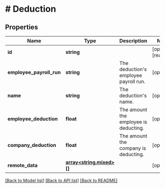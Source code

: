 # # Deduction

## Properties

Name | Type | Description | Notes
------------ | ------------- | ------------- | -------------
**id** | **string** |  | [optional] [readonly]
**employee_payroll_run** | **string** | The deduction&#39;s employee payroll run. | [optional]
**name** | **string** | The deduction&#39;s name. | [optional]
**employee_deduction** | **float** | The amount the employee is deducting. | [optional]
**company_deduction** | **float** | The amount the company is deducting. | [optional]
**remote_data** | [**array<string,mixed>[]**](array.md) |  | [optional]

[[Back to Model list]](../../README.md#models) [[Back to API list]](../../README.md#endpoints) [[Back to README]](../../README.md)
